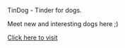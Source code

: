 TinDog - Tinder for dogs.

Meet new and interesting dogs here ;)

<a href="madhav-bhalani.github.io/TinDog"> Click here to visit </a>
